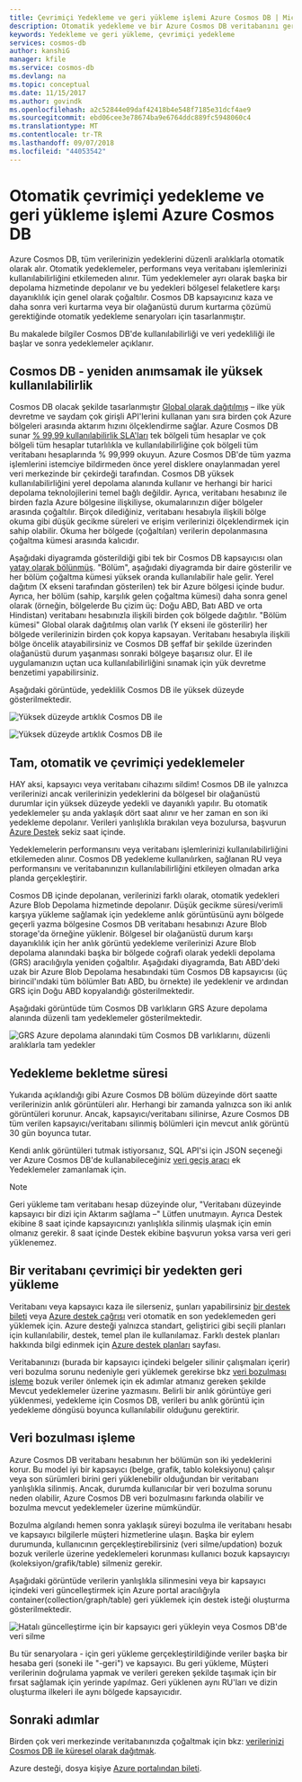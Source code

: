 ```yaml
---
title: Çevrimiçi Yedekleme ve geri yükleme işlemi Azure Cosmos DB | Microsoft Docs
description: Otomatik yedekleme ve bir Azure Cosmos DB veritabanını geri yükleme hakkında bilgi edinin.
keywords: Yedekleme ve geri yükleme, çevrimiçi yedekleme
services: cosmos-db
author: kanshiG
manager: kfile
ms.service: cosmos-db
ms.devlang: na
ms.topic: conceptual
ms.date: 11/15/2017
ms.author: govindk
ms.openlocfilehash: a2c52844e09daf42418b4e548f7185e31dcf4ae9
ms.sourcegitcommit: ebd06cee3e78674ba9e6764ddc889fc5948060c4
ms.translationtype: MT
ms.contentlocale: tr-TR
ms.lasthandoff: 09/07/2018
ms.locfileid: "44053542"
---
```

# <a name="automatic-online-backup-and-restore-with-azure-cosmos-db"></a>Otomatik çevrimiçi yedekleme ve geri yükleme işlemi Azure Cosmos DB
Azure Cosmos DB, tüm verilerinizin yedeklerini düzenli aralıklarla otomatik olarak alır. Otomatik yedeklemeler, performans veya veritabanı işlemlerinizi kullanılabilirliğini etkilemeden alınır. Tüm yedeklemeler ayrı olarak başka bir depolama hizmetinde depolanır ve bu yedekleri bölgesel felaketlere karşı dayanıklılık için genel olarak çoğaltılır. Cosmos DB kapsayıcınız kaza ve daha sonra veri kurtarma veya bir olağanüstü durum kurtarma çözümü gerektiğinde otomatik yedekleme senaryoları için tasarlanmıştır.  

Bu makalede bilgiler Cosmos DB'de kullanılabilirliği ve veri yedekliliği ile başlar ve sonra yedeklemeler açıklanır. 

## <a name="high-availability-with-cosmos-db---a-recap"></a>Cosmos DB - yeniden anımsamak ile yüksek kullanılabilirlik
Cosmos DB olacak şekilde tasarlanmıştır [Global olarak dağıtılmış](distribute-data-globally.md) – ilke yük devretme ve saydam çok girişli API'lerini kullanan yanı sıra birden çok Azure bölgeleri arasında aktarım hızını ölçeklendirme sağlar. Azure Cosmos DB sunar [% 99,99 kullanılabilirlik SLA'ları](https://azure.microsoft.com/support/legal/sla/cosmos-db) tek bölgeli tüm hesaplar ve çok bölgeli tüm hesaplar tutarlılıkla ve kullanılabilirliğine çok bölgeli tüm veritabanı hesaplarında % 99,999 okuyun. Azure Cosmos DB'de tüm yazma işlemlerini istemciye bildirmeden önce yerel disklere onaylanmadan yerel veri merkezinde bir çekirdeği tarafından. Cosmos DB yüksek kullanılabilirliğini yerel depolama alanında kullanır ve herhangi bir harici depolama teknolojilerini temel bağlı değildir. Ayrıca, veritabanı hesabınız ile birden fazla Azure bölgesine ilişkiliyse, okumalarınızın diğer bölgeler arasında çoğaltılır. Birçok dilediğiniz, veritabanı hesabıyla ilişkili bölge okuma gibi düşük gecikme süreleri ve erişim verilerinizi ölçeklendirmek için sahip olabilir. Okuma her bölgede (çoğaltılan) verilerin depolanmasına çoğaltma kümesi arasında kalıcıdır.  

Aşağıdaki diyagramda gösterildiği gibi tek bir Cosmos DB kapsayıcısı olan [yatay olarak bölünmüş](partition-data.md). "Bölüm", aşağıdaki diyagramda bir daire gösterilir ve her bölüm çoğaltma kümesi yüksek oranda kullanılabilir hale gelir. Yerel dağıtım (X ekseni tarafından gösterilen) tek bir Azure bölgesi içinde budur. Ayrıca, her bölüm (sahip, karşılık gelen çoğaltma kümesi) daha sonra genel olarak (örneğin, bölgelerde Bu çizim üç: Doğu ABD, Batı ABD ve orta Hindistan) veritabanı hesabınızla ilişkili birden çok bölgede dağıtılır. "Bölüm kümesi" Global olarak dağıtılmış olan varlık (Y ekseni ile gösterilir) her bölgede verilerinizin birden çok kopya kapsayan. Veritabanı hesabıyla ilişkili bölge öncelik atayabilirsiniz ve Cosmos DB şeffaf bir şekilde üzerinden olağanüstü durum yaşanması sonraki bölgeye başarısız olur. El ile uygulamanızın uçtan uca kullanılabilirliğini sınamak için yük devretme benzetimi yapabilirsiniz.  

Aşağıdaki görüntüde, yedeklilik Cosmos DB ile yüksek düzeyde gösterilmektedir.

![Yüksek düzeyde artıklık Cosmos DB ile](./media/online-backup-and-restore/redundancy.png)

![Yüksek düzeyde artıklık Cosmos DB ile](./media/online-backup-and-restore/global-distribution.png)

## <a name="full-automatic-online-backups"></a>Tam, otomatik ve çevrimiçi yedeklemeler
HAY aksi, kapsayıcı veya veritabanı cihazımı sildim! Cosmos DB ile yalnızca verilerinizi ancak verilerinizin yedeklerini da bölgesel bir olağanüstü durumlar için yüksek düzeyde yedekli ve dayanıklı yapılır. Bu otomatik yedeklemeler şu anda yaklaşık dört saat alınır ve her zaman en son iki yedekleme depolanır. Verileri yanlışlıkla bırakılan veya bozulursa, başvurun [Azure Destek](https://azure.microsoft.com/support/options/) sekiz saat içinde. 

Yedeklemelerin performansını veya veritabanı işlemlerinizi kullanılabilirliğini etkilemeden alınır. Cosmos DB yedekleme kullanılırken, sağlanan RU veya performansını ve veritabanınızın kullanılabilirliğini etkileyen olmadan arka planda gerçekleştirir. 

Cosmos DB içinde depolanan, verilerinizi farklı olarak, otomatik yedekleri Azure Blob Depolama hizmetinde depolanır. Düşük gecikme süresi/verimli karşıya yükleme sağlamak için yedekleme anlık görüntüsünü aynı bölgede geçerli yazma bölgesine Cosmos DB veritabanı hesabınızı Azure Blob storage'da örneğine yüklenir. Bölgesel bir olağanüstü durum karşı dayanıklılık için her anlık görüntü yedekleme verilerinizi Azure Blob depolama alanındaki başka bir bölgede coğrafi olarak yedekli depolama (GRS) aracılığıyla yeniden çoğaltılır. Aşağıdaki diyagramda, Batı ABD'deki uzak bir Azure Blob Depolama hesabındaki tüm Cosmos DB kapsayıcısı (üç birincil'ındaki tüm bölümler Batı ABD, bu örnekte) ile yedeklenir ve ardından GRS için Doğu ABD kopyalandığı gösterilmektedir. 

Aşağıdaki görüntüde tüm Cosmos DB varlıkların GRS Azure depolama alanında düzenli tam yedeklemeler gösterilmektedir.

![GRS Azure depolama alanındaki tüm Cosmos DB varlıklarını, düzenli aralıklarla tam yedekler](./media/online-backup-and-restore/automatic-backup.png)

## <a name="backup-retention-period"></a>Yedekleme bekletme süresi
Yukarıda açıklandığı gibi Azure Cosmos DB bölüm düzeyinde dört saatte verilerinizin anlık görüntüleri alır. Herhangi bir zamanda yalnızca son iki anlık görüntüleri korunur. Ancak, kapsayıcı/veritabanı silinirse, Azure Cosmos DB tüm verilen kapsayıcı/veritabanı silinmiş bölümleri için mevcut anlık görüntü 30 gün boyunca tutar.

Kendi anlık görüntüleri tutmak istiyorsanız, SQL API'si için JSON seçeneği ver Azure Cosmos DB'de kullanabileceğiniz [veri geçiş aracı](import-data.md#export-to-json-file) ek Yedeklemeler zamanlamak için.

> [!NOTE]
> Geri yükleme tam veritabanı hesap düzeyinde olur, "Veritabanı düzeyinde kapsayıcı bir dizi için Aktarım sağlama –" Lütfen unutmayın. Ayrıca Destek ekibine 8 saat içinde kapsayıcınızı yanlışlıkla silinmiş ulaşmak için emin olmanız gerekir. 8 saat içinde Destek ekibine başvurun yoksa varsa veri geri yüklenemez. 


## <a name="restoring-a-database-from-an-online-backup"></a>Bir veritabanı çevrimiçi bir yedekten geri yükleme

Veritabanı veya kapsayıcı kaza ile silerseniz, şunları yapabilirsiniz [bir destek bileti](https://portal.azure.com/?#blade/Microsoft_Azure_Support/HelpAndSupportBlade) veya [Azure destek çağrısı](https://azure.microsoft.com/support/options/) veri otomatik en son yedeklemeden geri yüklemek için. Azure desteği yalnızca standart, geliştirici gibi seçili planları için kullanılabilir, destek, temel plan ile kullanılamaz. Farklı destek planları hakkında bilgi edinmek için [Azure destek planları](https://azure.microsoft.com/support/plans/) sayfası. 

Veritabanınızı (burada bir kapsayıcı içindeki belgeler silinir çalışmaları içerir) veri bozulma sorunu nedeniyle geri yüklemek gerekirse bkz [veri bozulması işleme](#handling-data-corruption) bozuk veriler önlemek için ek adımlar atmanız gereken şekilde Mevcut yedeklemeler üzerine yazmasını. Belirli bir anlık görüntüye geri yüklenmesi, yedekleme için Cosmos DB, verileri bu anlık görüntü için yedekleme döngüsü boyunca kullanılabilir olduğunu gerektirir.

## <a name="handling-data-corruption"></a>Veri bozulması işleme

Azure Cosmos DB veritabanı hesabının her bölümün son iki yedeklerini korur. Bu model iyi bir kapsayıcı (belge, grafik, tablo koleksiyonu) çalışır veya son sürümleri birini geri yüklenebilir olduğundan bir veritabanı yanlışlıkla silinmiş. Ancak, durumda kullanıcılar bir veri bozulma sorunu neden olabilir, Azure Cosmos DB veri bozulmasını farkında olabilir ve bozulma mevcut yedeklemeler üzerine mümkündür. 

Bozulma algılandı hemen sonra yaklaşık süreyi bozulma ile veritabanı hesabı ve kapsayıcı bilgilerle müşteri hizmetlerine ulaşın. Başka bir eylem durumunda, kullanıcının gerçekleştirebilirsiniz (veri silme/updation) bozuk bozuk verilerle üzerine yedeklemeleri korunması kullanıcı bozuk kapsayıcıyı (koleksiyon/grafik/table) silmeniz gerekir.  

Aşağıdaki görüntüde verilerin yanlışlıkla silinmesini veya bir kapsayıcı içindeki veri güncelleştirmek için Azure portal aracılığıyla container(collection/graph/table) geri yüklemek için destek isteği oluşturma gösterilmektedir.

![Hatalı güncelleştirme için bir kapsayıcı geri yükleyin veya Cosmos DB'de veri silme](./media/online-backup-and-restore/backup-restore-support.png)

Bu tür senaryolara - için geri yükleme gerçekleştirildiğinde veriler başka bir hesaba geri (soneki ile "-geri") ve kapsayıcı. Bu geri yükleme, Müşteri verilerinin doğrulama yapmak ve verileri gereken şekilde taşımak için bir fırsat sağlamak için yerinde yapılmaz. Geri yüklenen aynı RU'ları ve dizin oluşturma ilkeleri ile aynı bölgede kapsayıcıdır. 

## <a name="next-steps"></a>Sonraki adımlar

Birden çok veri merkezinde veritabanınızda çoğaltmak için bkz: [verilerinizi Cosmos DB ile küresel olarak dağıtmak](distribute-data-globally.md). 

Azure desteği, dosya kişiye [Azure portalından bileti](https://portal.azure.com/?#blade/Microsoft_Azure_Support/HelpAndSupportBlade).

